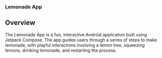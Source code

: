 ### Lemonade App
## Overview
The Lemonade App is a fun, interactive Android application built using Jetpack Compose. The app guides users through a series of steps to make lemonade, with playful interactions involving a lemon tree, squeezing lemons, drinking lemonade, and restarting the process.
